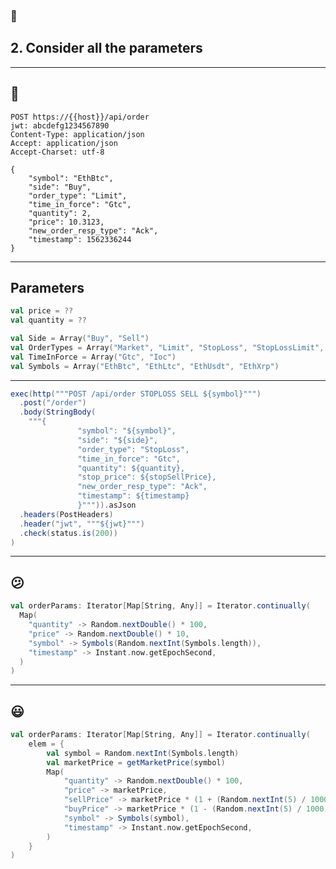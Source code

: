 <!-- sectionTitle: 2. Consider all the parameters -->
<!-- note
- Now that we have a goal lets take a look at how we can create the best possible tests

- and the very first thing we should do is to understand the API we are testing and all of its parameters
-->
### 🔘
## 2. Consider all the parameters

---
<!-- note
- So what I have here is the http request we would send for an user to submit an order on to the exchange

- We can see that in the json payload, it has a few different fields which we can send. Like symbol, side, order type, quantity and price.

- If we were to send this request over and over, while the test is valid, I would argue its not exactly testing the system as whole. Because we would be constantly sending a buy order with no sell orders which means that apart from testing order submission no other part of the system is being exercised.

- You have no idea how many times I have seen people use the same request to perform performance testing and call it done. 

- ITS A HUGE NO NO
-->
## 🙁

```http request
POST https://{{host}}/api/order
jwt: abcdefg1234567890
Content-Type: application/json
Accept: application/json
Accept-Charset: utf-8

{
    "symbol": "EthBtc",
    "side": "Buy",
    "order_type": "Limit",
    "time_in_force": "Gtc",
    "quantity": 2,
    "price": 10.3123,
    "new_order_resp_type": "Ack",
    "timestamp": 1562336244
}
```

---
<!-- note
- Now lets take another look at the fields in the json payload and the values it accepts, 

- we can see that apart from the price and quantity which we can send any value we want. 

- There are also side which determine whether it is a buy or a sell order

- The type of order. the symbol or the cryptocurrency your trading and the time in force, whether its Good till cancel or Immediate or cancel.

-->
## Parameters

```scala
val price = ??
val quantity = ??

val Side = Array("Buy", "Sell")
val OrderTypes = Array("Market", "Limit", "StopLoss", "StopLossLimit", "TakeProfit", "TakeProfitLimit", "LimitMaker")
val TimeInForce = Array("Gtc", "Ioc")
val Symbols = Array("EthBtc", "EthLtc", "EthUsdt", "EthXrp")
```

---
<!-- note
- So just from looking at the different values the json payload accepts we start to notice there are a few permuation of orders we can submit 

- Here is a just a small code snippet where I paramaterized the test so I can start to feed those values into the request
-->
```scala
exec(http("""POST /api/order STOPLOSS SELL ${symbol}""")
  .post("/order")
  .body(StringBody(
    """{
               "symbol": "${symbol}",
               "side": "${side}",
               "order_type": "StopLoss",
               "time_in_force": "Gtc",
               "quantity": ${quantity},
               "stop_price": ${stopSellPrice},
               "new_order_resp_type": "Ack",
               "timestamp": ${timestamp}
               }""")).asJson
  .headers(PostHeaders)
  .header("jwt", """${jwt}""")
  .check(status.is(200))
)
```

---
<!--note
- So now we are looking at the feeder or the parameter generator

- in this iteration I have just kept it very simple where I randomly generated them.

- While this works much better than sending the same request over and over, it still has shortcomings 

- since the price is randomly generated, the likelihood of a price matching is very low which means we are not exercising the entire system as much as we would like. So we can definitely do better.
-->
## 😕

```scala
val orderParams: Iterator[Map[String, Any]] = Iterator.continually(
  Map(
    "quantity" -> Random.nextDouble() * 100,
    "price" -> Random.nextDouble() * 10,
    "symbol" -> Symbols(Random.nextInt(Symbols.length)),
    "timestamp" -> Instant.now.getEpochSecond,
  )
)
```

--- 
<!--note
- And what I did was I made a function to grab the market price from cache 

- There is a separate thread in the background that constantly pulls the price down from a public API for the test to use.

- Then a buy and a sell price gets generated with a small randomness factor and gets inserted into the payload based on the side

- This significantly improved the number of orders being matched in my test as the market would fluctuate and now I am comfortable with how the actual tests would run
-->
## 😃

```scala
val orderParams: Iterator[Map[String, Any]] = Iterator.continually(
    elem = {
        val symbol = Random.nextInt(Symbols.length)
        val marketPrice = getMarketPrice(symbol)
        Map(
            "quantity" -> Random.nextDouble() * 100,
            "price" -> marketPrice,
            "sellPrice" -> marketPrice * (1 + (Random.nextInt(5) / 1000)),
            "buyPrice" -> marketPrice * (1 - (Random.nextInt(5) / 1000)),
            "symbol" -> Symbols(symbol),
            "timestamp" -> Instant.now.getEpochSecond,
        )
    }
)
```
